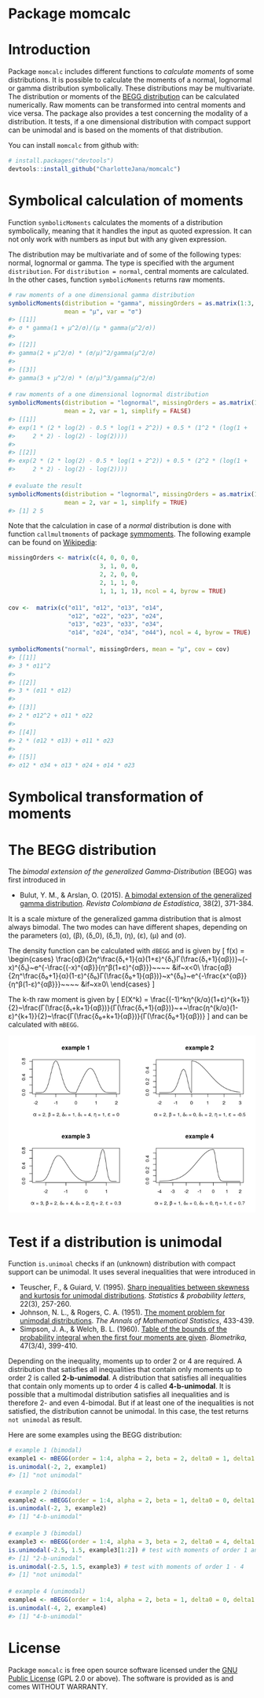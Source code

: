 Package momcalc
================

<!-- README.md is generated from README.Rmd. Please edit that file -->

# Introduction

Package `momcalc` includes different functions to *calculate moments* of
some distributions. It is possible to calculate the moments of a normal,
lognormal or gamma distribution symbolically. These distributions may be
multivariate. The distribution or moments of the [BEGG
distribution](https://www.researchgate.net/publication/280136422_A_Bimodal_Extension_of_the_Generalized_Gamma_Distribution)
can be calculated numerically. Raw moments can be transformed into
central moments and vice versa. The package also provides a test
concerning the modality of a distribution. It tests, if a one
dimensional distribution with compact support can be unimodal and is
based on the moments of that distribution.

You can install `momcalc` from github with:

``` r
# install.packages("devtools")
devtools::install_github("CharlotteJana/momcalc")
```

# Symbolical calculation of moments

Function `symbolicMoments` calculates the moments of a distribution
symbolically, meaning that it handles the input as quoted expression. It
can not only work with numbers as input but with any given expression.

The distribution may be multivariate and of some of the following types:
normal, lognormal or gamma. The type is specified with the argument
`distribution`. For `distribution = normal`, central moments are
calculated. In the other cases, function `symbolicMoments` returns raw
moments.

``` r
# raw moments of a one dimensional gamma distribution
symbolicMoments(distribution = "gamma", missingOrders = as.matrix(1:3, ncol = 1),
                mean = "μ", var = "σ")
#> [[1]]
#> σ * gamma(1 + μ^2/σ)/(μ * gamma(μ^2/σ))
#> 
#> [[2]]
#> gamma(2 + μ^2/σ) * (σ/μ)^2/gamma(μ^2/σ)
#> 
#> [[3]]
#> gamma(3 + μ^2/σ) * (σ/μ)^3/gamma(μ^2/σ)

# raw moments of a one dimensional lognormal distribution
symbolicMoments(distribution = "lognormal", missingOrders = as.matrix(1:2, ncol = 1),
                mean = 2, var = 1, simplify = FALSE)
#> [[1]]
#> exp(1 * (2 * log(2) - 0.5 * log(1 + 2^2)) + 0.5 * (1^2 * (log(1 + 
#>     2 * 2) - log(2) - log(2))))
#> 
#> [[2]]
#> exp(2 * (2 * log(2) - 0.5 * log(1 + 2^2)) + 0.5 * (2^2 * (log(1 + 
#>     2 * 2) - log(2) - log(2))))

# evaluate the result
symbolicMoments(distribution = "lognormal", missingOrders = as.matrix(1:2, ncol = 1),
                mean = 2, var = 1, simplify = TRUE)
#> [1] 2 5
```

Note that the calculation in case of a *normal* distribution is done
with function `callmultmoments` of package
[symmoments](https://cran.r-project.org/web/packages/symmoments/index.html).
The following example can be found on
[Wikipedia](https://en.wikipedia.org/wiki/Multivariate_normal_distribution#Higher_moments):

``` r
missingOrders <- matrix(c(4, 0, 0, 0,
                          3, 1, 0, 0,
                          2, 2, 0, 0,
                          2, 1, 1, 0,
                          1, 1, 1, 1), ncol = 4, byrow = TRUE)

cov <-  matrix(c("σ11", "σ12", "σ13", "σ14", 
                 "σ12", "σ22", "σ23", "σ24", 
                 "σ13", "σ23", "σ33", "σ34", 
                 "σ14", "σ24", "σ34", "σ44"), ncol = 4, byrow = TRUE)

symbolicMoments("normal", missingOrders, mean = "μ", cov = cov)
#> [[1]]
#> 3 * σ11^2
#> 
#> [[2]]
#> 3 * (σ11 * σ12)
#> 
#> [[3]]
#> 2 * σ12^2 + σ11 * σ22
#> 
#> [[4]]
#> 2 * (σ12 * σ13) + σ11 * σ23
#> 
#> [[5]]
#> σ12 * σ34 + σ13 * σ24 + σ14 * σ23
```

# Symbolical transformation of moments

# The BEGG distribution

The *bimodal extension of the generalized Gamma-Distribution* (BEGG) was
first introduced in

  - Bulut, Y. M., & Arslan, O. (2015). [A bimodal extension of the
    generalized gamma
    distribution](https://www.researchgate.net/publication/280136422_A_Bimodal_Extension_of_the_Generalized_Gamma_Distribution).
    *Revista Colombiana de Estadística*, 38(2), 371-384.

It is a scale mixture of the generalized gamma distribution that is
almost always bimodal. The two modes can have different shapes,
depending on the parameters \(α\), \(β\), \(δ_0\), \(δ_1\), \(η\),
\(ε\), \(μ\) and \(σ\).

The density function can be calculated with `dBEGG` and is given by \[ 
f(x) = \begin{cases} 
      \frac{αβ}{2η^\frac{δ₁+1}{α}(1+ε)^{δ₁}Γ(\frac{δ₁+1}{αβ})}~(-x)^{δ₁}~e^{-\frac{(-x)^{αβ}}{η^β(1+ε)^{αβ}}}~~~~ &if~x<0\\
      \frac{αβ}{2η^\frac{δ₀+1}{α}(1-ε)^{δ₀}Γ(\frac{δ₀+1}{αβ})}~x^{δ₀}~e^{-\frac{x^{αβ}}{η^β(1-ε)^{αβ}}}~~~~ &if~x≥0\\
\end{cases} 
\]

The k-th raw moment is given by \[
E(X^k) = \frac{(-1)^kη^{k/α}(1+ε)^{k+1}}{2}~\frac{Γ(\frac{δ₁+k+1}{αβ})}{Γ(\frac{δ₁+1}{αβ})}~+~\frac{η^{k/α}(1-ε)^{k+1}}{2}~\frac{Γ(\frac{δ₀+k+1}{αβ})}{Γ(\frac{δ₀+1}{αβ})}
\] and can be calculated with `mBEGG`.

![](man/figures/README-unnamed-chunk-4-1.png)<!-- -->

# Test if a distribution is unimodal

Function `is.unimoal` checks if an (unknown) distribution with compact
support can be unimodal. It uses several inequalities that were
introduced in

  - Teuscher, F., & Guiard, V. (1995). [Sharp inequalities between
    skewness and kurtosis for unimodal
    distributions](https://www.sciencedirect.com/science/article/pii/016771529400074I).
    *Statistics & probability letters*, 22(3), 257-260.
  - Johnson, N. L., & Rogers, C. A. (1951). [The moment problem for
    unimodal
    distributions](https://www.jstor.org/stable/2236630?seq=1#page_scan_tab_contents).
    *The Annals of Mathematical Statistics*, 433-439.
  - Simpson, J. A., & Welch, B. L. (1960). [Table of the bounds of the
    probability integral when the first four moments are
    given](https://www.jstor.org/stable/2333310?seq=1#page_scan_tab_contents).
    *Biometrika*, 47(3/4), 399-410.

Depending on the inequality, moments up to order 2 or 4 are required. A
distribution that satisfies all inequalities that contain only moments
up to order 2 is called **2-b-unimodal**. A distribution that satisfies
all inequalities that contain only moments up to order 4 is called
**4-b-unimodal**. It is possible that a multimodal distribution
satisfies all inequalities and is therefore 2- and even 4-bimodal. But
if at least one of the inequalities is not satisfied, the distribution
cannot be unimodal. In this case, the test returns `not unimodal` as
result.

Here are some examples using the BEGG distribution:

``` r
# example 1 (bimodal)
example1 <- mBEGG(order = 1:4, alpha = 2, beta = 2, delta0 = 1, delta1 = 4, eta = 1, eps = 0)
is.unimodal(-2, 2, example1)
#> [1] "not unimodal"

# example 2 (bimodal)
example2 <- mBEGG(order = 1:4, alpha = 2, beta = 1, delta0 = 0, delta1 = 2, eta = 1, eps = -0.5)
is.unimodal(-2, 3, example2)
#> [1] "4-b-unimodal"

# example 3 (bimodal)
example3 <- mBEGG(order = 1:4, alpha = 3, beta = 2, delta0 = 4, delta1 = 2, eta = 2, eps = 0.3)
is.unimodal(-2.5, 1.5, example3[1:2]) # test with moments of order 1 and 2
#> [1] "2-b-unimodal"
is.unimodal(-2.5, 1.5, example3) # test with moments of order 1 - 4
#> [1] "not unimodal"

# example 4 (unimodal)
example4 <- mBEGG(order = 1:4, alpha = 2, beta = 1, delta0 = 0, delta1 = 0, eta = 1, eps = 0.7)
is.unimodal(-4, 2, example4)
#> [1] "4-b-unimodal"
```

# License

Package `momcalc` is free open source software licensed under the [GNU
Public License](https://www.gnu.org/licenses/#GPL) (GPL 2.0 or above).
The software is provided as is and comes WITHOUT WARRANTY.
